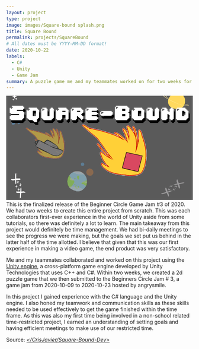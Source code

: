 ```yaml
---
layout: project
type: project
image: images/Square-bound splash.png
title: Square Bound
permalink: projects/SquareBound
# All dates must be YYYY-MM-DD format!
date: 2020-10-22
labels:
  - C#
  - Unity
  - Game Jam
summary: A puzzle game me and my teammates worked on for two weeks for the Beginner GameJam #3.
---
```


<img class="ui medium right floated rounded image" src="../images/Square-bound splash.png">
This is the finalized release of the Beginner Circle Game Jam #3 of 2020. We had two weeks to create this entire project from scratch. This was each collaborators first-ever experience in the world of Unity aside from some tutorials, so there was definitely a lot to learn. The main takeaway from this project would definitely be time management. We had bi-daily meetings to see the progress we were making, but the goals we set put us behind in the latter half of the time allotted. I believe that given that this was our first experience in making a video game, the end product was very satisfactory.

Me and my teammates collaborated and worked on this project using the [Unity engine](https://unity.com), a cross-platform game engine developed by Unity Technologies that uses C++ and C#. Within two weeks, we created a 2d puzzle game that we then submitted to the Beginners Circle Jam # 3, a game jam from 2020-10-09 to 2020-10-23 hosted by angrysmile. 

In this project I gained experience with the C# language and the Unity engine. I also honed my teamwork and communication skills as these skills needed to be used effectively to get the game finished within the time frame. As this was also my first time being involved in a non-school related time-restricted project, I earned an understanding of setting goals and having efficient meetings to make use of our restricted time. 
 
Source: <a href="https://github.com/CrisJavier/Square-Bound-Dev"><i class="large github icon"></CrisJavier/Square-Bound-Dev></a>
